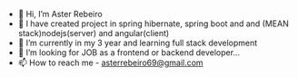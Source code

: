 - 👋 Hi, I’m Aster Rebeiro
- 👀 I have created project in spring hibernate, spring boot and and (MEAN stack)nodejs(server) and angular(client)
- 🌱 I’m currently in my 3 year and learning full stack development
- 💞️ I’m looking for JOB as a frontend or backend developer...
- 📫 How to reach me - asterrebeiro69@gmail.com

<!---
Aster696/Aster696 is a ✨ special ✨ repository because its `README.md` (this file) appears on your GitHub profile.
You can click the Preview link to take a look at your changes.
--->
